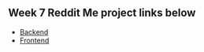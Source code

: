 ## Week 7 Reddit Me project links below

- [Backend](https://github.com/yuhao3570/redditMeBackend)
- [Frontend](https://github.com/yuhao3570/redditMeFrontend)